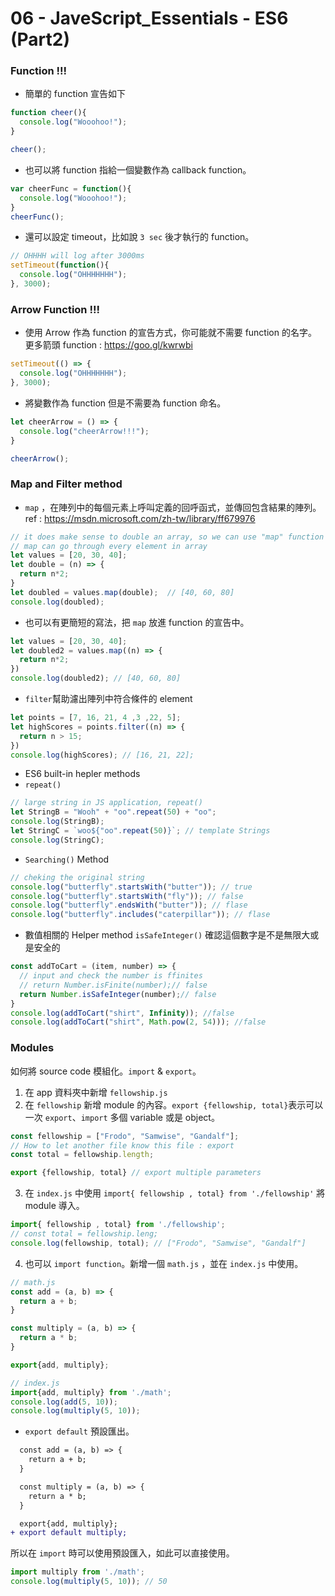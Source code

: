 # 06 - JaveScript_Essentials - ES6 (Part2)
### Function !!!
- 簡單的 function 宣告如下
```js
function cheer(){
  console.log("Wooohoo!");
}

cheer();
```
- 也可以將 function 指給一個變數作為 callback function。
```js
var cheerFunc = function(){
  console.log("Wooohoo!");
}
cheerFunc();
```
- 還可以設定 timeout，比如說 `3 sec` 後才執行的 function。
```js
// OHHHH will log after 3000ms
setTimeout(function(){
  console.log("OHHHHHHH");
}, 3000);
```

### Arrow Function !!!
- 使用 Arrow 作為 function 的宣告方式，你可能就不需要 function 的名字。   
更多箭頭 function : https://goo.gl/kwrwbi
```js
setTimeout(() => {
  console.log("OHHHHHHH");
}, 3000);
```
- 將變數作為 function 但是不需要為 function 命名。
```js
let cheerArrow = () => {
  console.log("cheerArrow!!!");
}

cheerArrow();
```

### Map and Filter method
- `map` ，在陣列中的每個元素上呼叫定義的回呼函式，並傳回包含結果的陣列。   
ref : https://msdn.microsoft.com/zh-tw/library/ff679976
```js
// it does make sense to double an array, so we can use "map" function
// map can go through every element in array
let values = [20, 30, 40];
let double = (n) => {
  return n*2;
}
let doubled = values.map(double);  // [40, 60, 80]
console.log(doubled);
```
- 也可以有更簡短的寫法，把 `map` 放進 function 的宣告中。
```js
let values = [20, 30, 40];
let doubled2 = values.map((n) => {
  return n*2;
})
console.log(doubled2); // [40, 60, 80]
```
- `filter`幫助濾出陣列中符合條件的 element
```js
let points = [7, 16, 21, 4 ,3 ,22, 5];
let highScores = points.filter((n) => {
  return n > 15;
})
console.log(highScores); // [16, 21, 22];
```
- ES6 built-in hepler methods
- `repeat()`
```js
// large string in JS application, repeat()
let StringB = "Wooh" + "oo".repeat(50) + "oo";
console.log(StringB);
let StringC = `woo${"oo".repeat(50)}`; // template Strings
console.log(StringC);
```
- `Searching()` Method
```js
// cheking the original string
console.log("butterfly".startsWith("butter")); // true
console.log("butterfly".startsWith("fly")); // false
console.log("butterfly".endsWith("butter")); // flase
console.log("butterfly".includes("caterpillar")); // flase
```
- 數值相關的 Helper method
`isSafeInteger()` 確認這個數字是不是無限大或是安全的
```js
const addToCart = (item, number) => {
  // input and check the number is ffinites
  // return Number.isFinite(number);// false
  return Number.isSafeInteger(number);// false
}
console.log(addToCart("shirt", Infinity)); //false
console.log(addToCart("shirt", Math.pow(2, 54))); //false
```

### Modules
如何將 source code 模組化。`import` & `export`。
1. 在 app 資料夾中新增 `fellowship.js`
2. 在 `fellowship` 新增 module 的內容。`export {fellowship, total}`表示可以一次 `export`、`import` 多個 variable 或是 object。
```js
const fellowship = ["Frodo", "Samwise", "Gandalf"];
// How to let another file know this file : export
const total = fellowship.length;

export {fellowship, total} // export multiple parameters
```
3. 在 `index.js` 中使用 `import{ fellowship , total} from './fellowship'` 將 module 導入。
```js
import{ fellowship , total} from './fellowship';
// const total = fellowship.leng;
console.log(fellowship, total); // ["Frodo", "Samwise", "Gandalf"]
```
4. 也可以 `import function`。新增一個 `math.js` ，並在 `index.js` 中使用。
```js
// math.js
const add = (a, b) => {
  return a + b;
}

const multiply = (a, b) => {
  return a * b;
}

export{add, multiply};

// index.js
import{add, multiply} from './math';
console.log(add(5, 10));
console.log(multiply(5, 10));
```

- `export default` 預設匯出。
```diff
  const add = (a, b) => {
    return a + b;
  }

  const multiply = (a, b) => {
    return a * b;
  }

  export{add, multiply};
+ export default multiply;
```
所以在 `import` 時可以使用預設匯入，如此可以直接使用。
```js
import multiply from './math';
console.log(multiply(5, 10)); // 50
```
